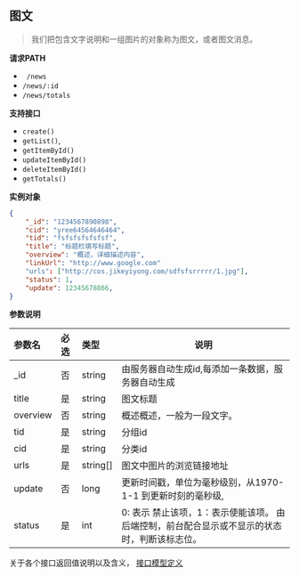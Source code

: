 ## 图文

> 我们把包含文字说明和一组图片的对象称为图文，或者图文消息。

**请求PATH**

- ` /news`
- `/news/:id`
- `/news/totals`

**支持接口**

- `create()`
- `getList()`,
-  `getItemById()`
- `updateItemById()`
- `deleteItemById()`
- `getTotals()`

**实例对象**

```json
{
    "_id": "1234567890898",
    "cid": "yree64564646464",
    "tid": "fsfsfsfsfsfsf",
    "title": "标题栏填写标题",
	"overview": "概述，详细描述内容",
    "linkUrl": "http://www.google.com"
    "urls": ["http://cos.jikeyiyong.com/sdfsfsrrrrr/1.jpg"],
	"status": 1,
    "update": 12345678866,
}

```

**参数说明** 

| 参数名   | 必选 | 类型     | 说明                                                         |
| :------- | :--- | :------- | ------------------------------------------------------------ |
| _id      | 否   | string   | 由服务器自动生成id,每添加一条数据，服务器自动生成            |
| title    | 是   | string   | 图文标题                                                     |
| overview | 否   | string   | 概述概述，一般为一段文字。                                   |
| tid      | 是   | string   | 分组id                                                       |
| cid      | 是   | string   | 分类id                                                       |
| urls     | 是   | string[] | 图文中图片的浏览链接地址                                     |
| update   | 否   | long     | 更新时间戳，单位为毫秒级别，从1970-1-1 到更新时刻的毫秒级,   |
| status   | 是   | int      | 0: 表示 禁止该项，1：表示使能该项。 由后端控制，前台配合显示或不显示的状态时，判断该标志位。 |




关于各个接口返回值说明以及含义， [接口模型定义](公共定义/接口模型定义.md)